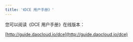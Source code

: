 ```yaml
---
title: '《DCE 用户手册》'
---
```


您可以阅读《DCE 用户手册》在线版本：

[http://guide.daocloud.io/dce](http://guide.daocloud.io/dce)